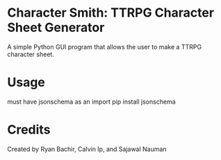 # Character Smith: TTRPG Character Sheet Generator

A simple Python GUI program that allows the user to make a TTRPG character sheet.

# Usage
must have jsonschema as an import
pip install jsonschema

# Credits
Created by Ryan Bachir, Calvin Ip, and Sajawal Nauman
